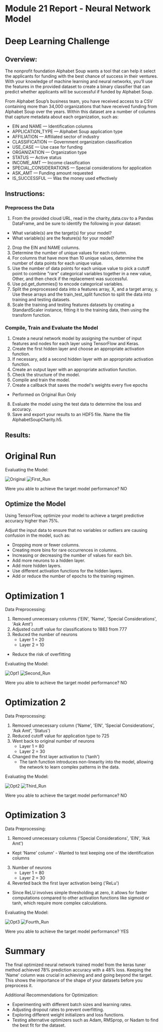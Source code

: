 # Module 21 Report - Neural Network Model
# Deep Learning Challenge

## Overview:
The nonprofit foundation Alphabet Soup wants a tool that can help it select the applicants for funding with the best chance of success in their ventures. With your knowledge of machine learning and neural networks, you’ll use the features in the provided dataset to create a binary classifier that can predict whether applicants will be successful if funded by Alphabet Soup.

From Alphabet Soup’s business team, you have received access to a CSV containing more than 34,000 organizations that have received funding from Alphabet Soup over the years. Within this dataset are a number of columns that capture metadata about each organization, such as:

* EIN and NAME — Identification columns
* APPLICATION_TYPE — Alphabet Soup application type
* AFFILIATION — Affiliated sector of industry
* CLASSIFICATION — Government organization classification
* USE_CASE — Use case for funding
* ORGANIZATION — Organization type
* STATUS — Active status
* INCOME_AMT — Income classification
* SPECIAL_CONSIDERATIONS — Special considerations for application
* ASK_AMT — Funding amount requested
* IS_SUCCESSFUL — Was the money used effectively

## Instructions:
### Preprocess the Data
1) From the provided cloud URL, read in the charity_data.csv to a Pandas DataFrame, and be sure to identify the following in your dataset:

* What variable(s) are the target(s) for your model?
* What variable(s) are the feature(s) for your model?

2) Drop the EIN and NAME columns.
3) Determine the number of unique values for each column.
4) For columns that have more than 10 unique values, determine the number of data points for each unique value.
5) Use the number of data points for each unique value to pick a cutoff point to combine "rare" categorical variables together in a new value, Other, and then check if the replacement was successful.
6) Use pd.get_dummies() to encode categorical variables.
7) Split the preprocessed data into a features array, X, and a target array, y. Use these arrays and the train_test_split function to split the data into training and testing datasets.
8) Scale the training and testing features datasets by creating a StandardScaler instance, fitting it to the training data, then using the transform function.

### Compile, Train and Evaluate the Model
1) Create a neural network model by assigning the number of input features and nodes for each layer using TensorFlow and Keras.
2) Create the first hidden layer and choose an appropriate activation function.
3) If necessary, add a second hidden layer with an appropriate activation function.
4) Create an output layer with an appropriate activation function.
5) Check the structure of the model.
6) Compile and train the model.
7) Create a callback that saves the model's weights every five epochs
* Performed on Original Run Only

8) Evaluate the model using the test data to determine the loss and accuracy.
9) Save and export your results to an HDF5 file. Name the file AlphabetSoupCharity.h5.

## Results:
# Original Run
Evaluating the Model:

![Original](https://github.com/mlbybee/deep-learning-challenge/blob/main/Resources/Original_definingmodel.png)
![First_Run](https://github.com/mlbybee/deep-learning-challenge/blob/main/Resources/First_Run.png)

Were you able to achieve the target model performance? NO

## Optimize the Model
Using TensorFlow, optimize your model to achieve a target predictive accuracy higher than 75%.

Adjust the input data to ensure that no variables or outliers are causing confusion in the model, such as:
* Dropping more or fewer columns.
* Creating more bins for rare occurrences in columns.
* Increasing or decreasing the number of values for each bin.
* Add more neurons to a hidden layer.
* Add more hidden layers.
* Use different activation functions for the hidden layers.
* Add or reduce the number of epochs to the training regimen.

# Optimization 1
Data Preprocessing:
1) Removed unnecessary columns ('EIN', 'Name', 'Special Considerations', 'Ask Amt')
2) Adjusted cutoff value for classifications to 1883 from 777
3) Reduced the number of neurons
    - Layer 1 = 20
    - Layer 2 = 10
* Reduce the risk of overfitting

Evaluating the Model:

![Opt1](https://github.com/mlbybee/deep-learning-challenge/blob/main/Resources/Optimization1_definingmodel.png)
![Second_Run](https://github.com/mlbybee/deep-learning-challenge/blob/main/Resources/Second_Run.png)

Were you able to achieve the target model performance? NO

# Optimization 2
Data Preprocessing:
1) Removed unnecessary column ('Name', 'EIN', 'Special Considerations', 'Ask Amt', 'Status')
2) Reduced cutoff value for application type to 725
3) Went back to original number of neurons
    - Layer 1 = 80
    - Layer 2 = 30
4) Changed the first layer activation to ('tanh')
    - The tanh function introduces non-linearity into the model, allowing the network to learn complex patterns in the data. 

Evaluating the Model:

![Opt2](https://github.com/mlbybee/deep-learning-challenge/blob/main/Resources/Optimization2_definingmodel.png)
![Third_Run](https://github.com/mlbybee/deep-learning-challenge/blob/main/Resources/Third_Run.png)

Were you able to achieve the target model performance? NO

# Optimization 3
Data Preprocessing:
1) Removed unnecessary columns ('Special Considerations', 'EIN', 'Ask Amt')
* Kept 'Name' column' - Wanted to test keeping one of the identification columns
3) Number of neurons
    - Layer 1 = 80
    - Layer 2 = 30
4) Reverted back the first layer activation being ('ReLu')
* Since ReLU involves simple thresholding at zero, it allows for faster computations compared to other activation functions like sigmoid or tanh, which require more complex calculations.

Evaluating the Model:

![Opt3](https://github.com/mlbybee/deep-learning-challenge/blob/main/Resources/Optimization3_definingmodel.png)
![Fourth_Run](https://github.com/mlbybee/deep-learning-challenge/blob/main/Resources/Fourth_Run.png)


Were you able to achieve the target model performance? YES

# Summary
The final optimized neural network trained model from the keras tuner method achieved 78% prediction accuracy with a 48% loss. Keeping the 'Name' column was crucial in achieving and and going beyond the target. This shows the importance of the shape of your datasets before you preprocess it.

Additional Recommendations for Optimization: 

* Experimenting with different batch sizes and learning rates.
* Adjusting dropout rates to prevent overfitting.
* Exploring different weight initializers and loss functions.
* Testing alternative optimizers such as Adam, RMSprop, or Nadam to find the best fit for the dataset.
